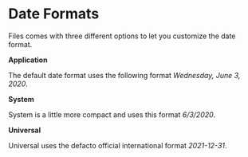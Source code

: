 # Date Formats

Files comes with three different options to let you customize the date format.

**Application**

The default date format uses the following format _Wednesday, June 3, 2020_.

**System**

System is a little more compact and uses this format _6/3/2020_.

**Universal**

Universal uses the defacto official international format _2021-12-31_.
